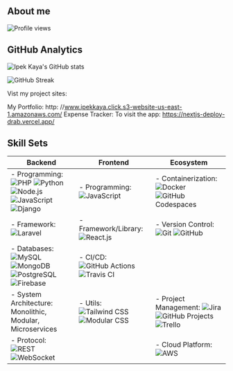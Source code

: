 ## About me



![Profile views](https://komarev.com/ghpvc/?username=ipekkayaaa&color=blue)

## GitHub Analytics

![Ipek Kaya's GitHub stats](https://github-readme-stats.vercel.app/api?username=ipekkayaaa&show_icons=true&theme=dark&count_private=true)

![GitHub Streak](https://streak-stats.demolab.com?user=ipekkayaaa&theme=dark&date_format=j%20M%5B%20Y%5D)



Vist my project sites:

My Portfolio: http: //www.ipekkaya.click.s3-website-us-east-1.amazonaws.com/
Expense Tracker: To visit the app: https://nextjs-deploy-drab.vercel.app/

## Skill Sets

| Backend                                                   | Frontend                                                   | Ecosystem                                                                                                   |
|-----------------------------------------------------------|------------------------------------------------------------|-------------------------------------------------------------------------------------------------------------|
| - Programming: ![PHP](https://img.shields.io/badge/-PHP-777BB4?style=flat-square&logo=php&logoColor=white) ![Python](https://img.shields.io/badge/-Python-3776AB?style=flat-square&logo=python&logoColor=white) ![Node.js](https://img.shields.io/badge/-Node.js-339933?style=flat-square&logo=node.js&logoColor=white) ![JavaScript](https://img.shields.io/badge/-JavaScript-F7DF1E?style=flat-square&logo=javascript&logoColor=black) ![Django](https://img.shields.io/badge/-Django-092E20?style=flat-square&logo=django&logoColor=white) | - Programming: ![JavaScript](https://img.shields.io/badge/-JavaScript-F7DF1E?style=flat-square&logo=javascript&logoColor=black) | - Containerization: ![Docker](https://img.shields.io/badge/-Docker-2496ED?style=flat-square&logo=docker&logoColor=white) ![GitHub Codespaces](https://img.shields.io/badge/-GitHub%20Codespaces-007ACC?style=flat-square&logo=github&logoColor=white) |
| - Framework: ![Laravel](https://img.shields.io/badge/-Laravel-FF2D20?style=flat-square&logo=laravel&logoColor=white) | - Framework/Library: ![React.js](https://img.shields.io/badge/-React.js-61DAFB?style=flat-square&logo=react&logoColor=white)| - Version Control: ![Git](https://img.shields.io/badge/-Git-F05032?style=flat-square&logo=git&logoColor=white) ![GitHub](https://img.shields.io/badge/-GitHub-181717?style=flat-square&logo=github&logoColor=white) |
| - Databases: ![MySQL](https://img.shields.io/badge/-MySQL-4479A1?style=flat-square&logo=mysql&logoColor=white) ![MongoDB](https://img.shields.io/badge/-MongoDB-47A248?style=flat-square&logo=mongodb&logoColor=white) ![PostgreSQL](https://img.shields.io/badge/-PostgreSQL-336791?style=flat-square&logo=postgresql&logoColor=white) ![Firebase](https://img.shields.io/badge/-Firebase-FFCA28?style=flat-square&logo=firebase&logoColor=black) | - CI/CD: ![GitHub Actions](https://img.shields.io/badge/-GitHub%20Actions-2088FF?style=flat-square&logo=github-actions&logoColor=white) ![Travis CI](https://img.shields.io/badge/-Travis%20CI-3EAAAF?style=flat-square&logo=travis-ci&logoColor=white) |
| - System Architecture: Monolithic, Modular, Microservices  | - Utils: ![Tailwind CSS](https://img.shields.io/badge/-Tailwind%20CSS-38B2AC?style=flat-square&logo=tailwind-css&logoColor=white) ![Modular CSS](https://img.shields.io/badge/-Modular%20CSS-1E90FF?style=flat-square&logo=css3&logoColor=white) | - Project Management: ![Jira](https://img.shields.io/badge/-Jira-0052CC?style=flat-square&logo=jira&logoColor=white) ![GitHub Projects](https://img.shields.io/badge/-GitHub%20Projects-181717?style=flat-square&logo=github&logoColor=white) ![Trello](https://img.shields.io/badge/-Trello-0079BF?style=flat-square&logo=trello&logoColor=white) |
| - Protocol: ![REST](https://img.shields.io/badge/-REST-FF5733?style=flat-square) ![WebSocket](https://img.shields.io/badge/-WebSocket-4B32C3?style=flat-square) | | - Cloud Platform: ![AWS](https://img.shields.io/badge/-AWS-232F3E?style=flat-square&logo=amazon-aws&logoColor=white) |
